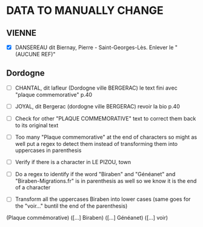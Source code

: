 # DATA TO MANUALLY CHANGE

## VIENNE

- [x] DANSEREAU dit Biernay, Pierre - Saint-Georges-Lès. Enlever le "(AUCUNE REF)"

## Dordogne

- [ ] CHANTAL, dit lafleur (Dordogne ville BERGERAC) le text fini avec "plaque commemorative" p.40
- [ ] JOYAL, dit Bergerac (dordogne ville BERGERAC) revoir la bio p.40

- [ ] Check for other "PLAQUE COMMEMORATIVE" text to correct them back to its original text

- [ ] Too many "Plaque commemorative" at the end of characters so might as well put a regex to detect them instead of transforming them into uppercases in parenthesis

- [ ] Verify if there is a character in LE PIZOU, town
- [ ] Do a regex to identify if the word "Biraben" and "Généanet" and "Biraben-Migrations.fr" is in parenthesis as well so we know it is the end of a character
- [ ] Transform all the uppercases Biraben into lower cases (same goes for the "voir..." buntil the end of the parenthesis)

(Plaque commémorative)
([...] Biraben)
([...] Généanet)
([...] voir)
